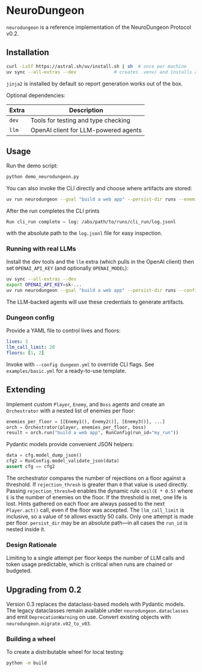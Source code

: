 # NeuroDungeon

`neurodungeon` is a reference implementation of the NeuroDungeon Protocol v0.2.

## Installation

```bash
curl -LsSf https://astral.sh/uv/install.sh | sh  # once per machine
uv sync --all-extras --dev              # creates .venv/ and installs all dependencies
```

`jinja2` is installed by default so report generation works out of the box.

Optional dependencies:

| Extra | Description |
|-------|-------------|
| `dev` | Tools for testing and type checking |
| `llm` | OpenAI client for LLM-powered agents |

## Usage

Run the demo script:

```bash
python demo_neurodungeon.py
```

You can also invoke the CLI directly and choose where artifacts are stored:

```bash
uv run neurodungeon --goal "build a web app" --persist-dir runs --enemies 2
```
After the run completes the CLI prints

```
Run cli_run complete — log: /abs/path/to/runs/cli_run/log.jsonl
```
with the absolute path to the `log.jsonl` file for easy inspection.

### Running with real LLMs

Install the dev tools and the `llm` extra (which pulls in the OpenAI client)
then set `OPENAI_API_KEY` (and optionally `OPENAI_MODEL`):

```bash
uv sync --all-extras --dev
export OPENAI_API_KEY=sk-...
uv run neurodungeon --goal "build a web app" --persist-dir runs --config dungeon.yml
```

The LLM-backed agents will use these credentials to generate artifacts.

### Dungeon config

Provide a YAML file to control lives and floors:

```yaml
lives: 3
llm_call_limit: 20
floors: [1, 2]
```

Invoke with `--config dungeon.yml` to override CLI flags. See
`examples/basic.yml` for a ready-to-use template.

## Extending

Implement custom `Player`, `Enemy`, and `Boss` agents and create an
`Orchestrator` with a nested list of enemies per floor:

```python
enemies_per_floor = [[Enemy1(), Enemy2()], [Enemy3()], ...]
orch = Orchestrator(player, enemies_per_floor, boss)
result = orch.run("build a web app", RunConfig(run_id="my_run"))
```

Pydantic models provide convenient JSON helpers:

```python
data = cfg.model_dump_json()
cfg2 = RunConfig.model_validate_json(data)
assert cfg == cfg2
```

The orchestrator compares the number of rejections on a floor against a
threshold. If ``rejection_thresh`` is greater than ``0`` that value is used
directly. Passing ``rejection_thresh=0`` enables the dynamic rule
``ceil(E * 0.5)`` where ``E`` is the number of enemies on the floor.
If the threshold is met, one life is lost. Hints gathered on each floor are always passed to
the next `Player.act()` call, even if the floor was accepted. The
`llm_call_limit` is inclusive, so a value of `50` allows exactly 50
calls. Only one attempt is made per floor. `persist_dir` may be an
absolute path—in all cases the `run_id` is nested inside it.

### Design Rationale

Limiting to a single attempt per floor keeps the number of LLM calls and
token usage predictable, which is critical when runs are chained or
budgeted.

## Upgrading from 0.2

Version 0.3 replaces the dataclass-based models with Pydantic models. The
legacy dataclasses remain available under ``neurodungeon.dataclasses`` and
emit ``DeprecationWarning`` on use. Convert existing objects with
``neurodungeon.migrate.v02_to_v03``.

### Building a wheel

To create a distributable wheel for local testing:

```bash
python -m build
```
